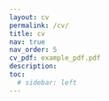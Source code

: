 ```yaml
---
layout: cv
permalink: /cv/
title: cv
nav: true
nav_order: 5
cv_pdf: example_pdf.pdf
description: 
toc:
  # sidebar: left
---
```

